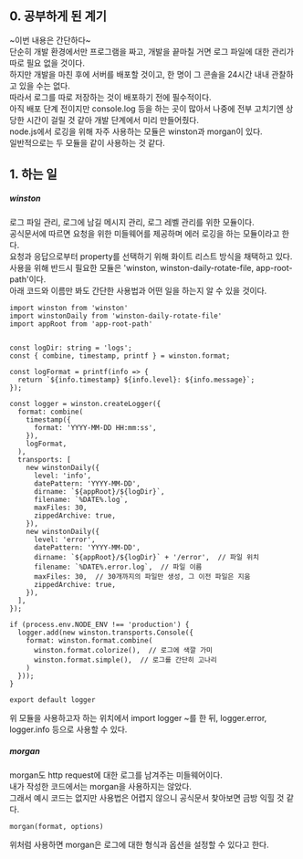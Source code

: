 ## 0. 공부하게 된 계기
~이번 내용은 간단하다~  
단순히 개발 환경에서만 프로그램을 짜고, 개발을 끝마칠 거면 로그 파일에 대한 관리가 따로 필요 없을 것이다.  
하지만 개발을 마친 후에 서버를 배포할 것이고, 한 명이 그 콘솔을 24시간 내내 관찰하고 있을 수는 없다.  
따라서 로그를 따로 저장하는 것이 배포하기 전에 필수적이다.  
아직 배포 단계 전이지만 console.log 등을 하는 곳이 많아서 나중에 전부 고치기엔 상당한 시간이 걸릴 것 같아 개발 단계에서 미리 만들어줬다.  
node.js에서 로깅을 위해 자주 사용하는 모듈은 winston과 morgan이 있다.  
일반적으로는 두 모듈을 같이 사용하는 것 같다.  

## 1. 하는 일
##### winston
로그 파일 관리, 로그에 남길 메시지 관리, 로그 레벨 관리를 위한 모듈이다.  
공식문서에 따르면 요청을 위한 미들웨어를 제공하며 에러 로깅을 하는 모듈이라고 한다.  
요청과 응답으로부터 property를 선택하기 위해 화이트 리스트 방식을 채택하고 있다.  
사용을 위해 반드시 필요한 모듈은 'winston, winston-daily-rotate-file, app-root-path'이다.  
아래 코드와 이름만 봐도 간단한 사용법과 어떤 일을 하는지 알 수 있을 것이다.  

```
import winston from 'winston'
import winstonDaily from 'winston-daily-rotate-file'
import appRoot from 'app-root-path'


const logDir: string = 'logs';
const { combine, timestamp, printf } = winston.format;

const logFormat = printf(info => {
  return `${info.timestamp} ${info.level}: ${info.message}`;
});

const logger = winston.createLogger({
  format: combine(
    timestamp({
      format: 'YYYY-MM-DD HH:mm:ss',
    }),
    logFormat,
  ),
  transports: [
    new winstonDaily({
      level: 'info',
      datePattern: 'YYYY-MM-DD',
      dirname: `${appRoot}/${logDir}`,
      filename: `%DATE%.log`,
      maxFiles: 30,
      zippedArchive: true,
    }),
    new winstonDaily({
      level: 'error',
      datePattern: 'YYYY-MM-DD',
      dirname: `${appRoot}/${logDir}` + '/error',  // 파일 위치
      filename: `%DATE%.error.log`,  // 파일 이름
      maxFiles: 30,  // 30개까지의 파일만 생성, 그 이전 파일은 지움
      zippedArchive: true,
    }),
  ],
});

if (process.env.NODE_ENV !== 'production') {
  logger.add(new winston.transports.Console({
    format: winston.format.combine(
      winston.format.colorize(),  // 로그에 색깔 가미
      winston.format.simple(),  // 로그를 간단히 고나리
    )
  }));
}

export default logger
```

위 모듈을 사용하고자 하는 위치에서 import logger ~를 한 뒤, logger.error, logger.info 등으로 사용할 수 있다.  

##### morgan
morgan도 http request에 대한 로그를 남겨주는 미들웨어이다.  
내가 작성한 코드에서는 morgan을 사용하지는 않았다.  
그래서 예시 코드는 없지만 사용법은 어렵지 않으니 공식문서 찾아보면 금방 익힐 것 같다.  

```
morgan(format, options)
```

위처럼 사용하면 morgan은 로그에 대한 형식과 옵션을 설정할 수 있다고 한다.

